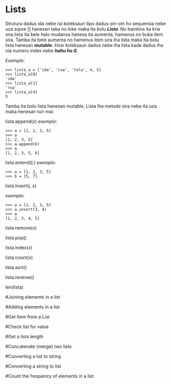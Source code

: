 Lists
=====
Strutura dadus ida nebe rai koleksaun tipo dadus oin-oin ho sequensia nebe uza squre [] hanesan taka no loke maka ita bolu ***Lista***. No bainhira ita kria ona lista ita bele halo mudansa hanesa ita aumenta, hamenus no buka item sira. Tamba ita bele aumenta no hamenus item sira iha lista maka ita bolu lista hanesan **mutable**. Hosi koleksaun dadus nebe iha lista kada dadus iha nia numeru index nebe ***hahu ho 0.***

*Exemplo*:

    >>> lista_a = ['ida', 'rua', 'tolu', 4, 5]  
    >>> lista_a[0]
    'ida'
    >>> lista_a[1]
    'rua'
    >>> lista_a[4]
    5

Tamba ita bolu lista hanesan mutable. Lista Iha metode sira nebe ita uza maka henesan tuir mai:

lista.append(*x*)
*exemplo*:

    >>> a = [1, 2, 3, 5]
    >>> a
    [1, 2, 3, 5]
    >>> a.append(6)
    >>> a
    [1, 2, 3, 5, 6]

lista.extend(*L*)
*exemplo*:

    >>> a = [1, 2, 3, 5]
    >>> b = [5, 7]


lista.insert(*i, x*)

*exemplo*:

    >>> a = [1, 2, 3, 5]
    >>> a.insert(3, 4)
    >>> a
    [1, 2, 3, 4, 5]


lista.remove(*x*)

lista.pop()

lista.index(*x*)

lista.count(*x*)

lista.sort()

lista.reverse()

len(lista)




#Joining elements in a list

#Adding elements in a list

#Get Item from a List

#Check list for value

#Get a lists length

#Concatenate (merge) two lists

#Converting a list to string

#Converting a string to list

#Count the frequency of elements in a list
